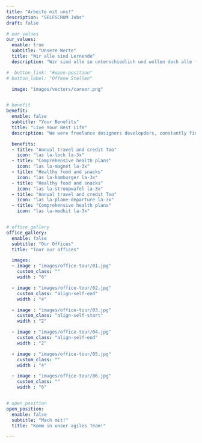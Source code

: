 ```yaml
---
title: "Arbeite mit uns!"
description: "SELFSCRUM Jobs"
draft: false

# our_values
our_values:
  enable: true
  subtitle: "Unsere Werte"
  title: "Wir alle sind Lernende"
  description: "Wir sind alle so unterschiedlich und wollen doch alle für uns selbst und unsere Welt eine positive Entwicklung. Lasst sie uns gemeinsam herstellen.<br/><br/>Unsere Job-Börse ist noch im Aufbau. Bist du an einer Stelle als Lernbegleiter:in interessiert? [Schreibe uns initiativ an](/contact), wenn du von Anfang an dabei sein möchtest.<br/><br/>"

#  button_link: "#open-position"
# button_label: "Offene Stellen"

  image: "images/vectors/career.png"


# benefit
benefit:
  enable: false
  subtitle: "Your Benefits"
  title: "Live Your Best Life"
  description: "We were freelance designers developders, constantly finding <br> ourselve deep vague feedback. This made every client and team"

  benefits:
  - title: "Annual travel and credit Too"
    icon: "las la-lock la-3x"
  - title: "Comprehensive health plans"
    icon: "las la-magnet la-3x"
  - title: "Healthy food and snacks"
    icon: "las la-hamburger la-3x"
  - title: "Healthy food and snacks"
    icon: "las la-stroopwafel la-3x"
  - title: "Annual travel and credit Too"
    icon: "las la-plane-departure la-3x"
  - title: "Comprehensive health plans"
    icon: "las la-medkit la-3x"


# office_gallery
office_gallery:
  enable: false
  subtitle: "Our Offices"
  title: "Tour our offices"

  images:
  - image : "images/office-tour/01.jpg"
    custom_class: ""
    width : "6"

  - image : "images/office-tour/02.jpg"
    custom_class: "align-self-end"
    width : "4"

  - image : "images/office-tour/03.jpg"
    custom_class: "align-self-start"
    width : "2"

  - image : "images/office-tour/04.jpg"
    custom_class: "align-self-end"
    width : "2"

  - image : "images/office-tour/05.jpg"
    custom_class: ""
    width : "4"

  - image : "images/office-tour/06.jpg"
    custom_class: ""
    width : "6"


# open_position
open_position:
  enable: false
  subtitle: "Mach mit!"
  title: "Komm in unser agiles Team!"

---
```


